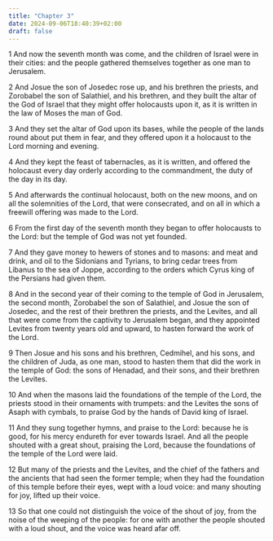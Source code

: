 ```yaml
---
title: "Chapter 3"
date: 2024-09-06T18:40:39+02:00
draft: false
---
```




1 And now the seventh month was come, and the children of Israel were in their cities: and the people gathered themselves together as one man to Jerusalem.

2 And Josue the son of Josedec rose up, and his brethren the priests, and Zorobabel the son of Salathiel, and his brethren, and they built the altar of the God of Israel that they might offer holocausts upon it, as it is written in the law of Moses the man of God.

3 And they set the altar of God upon its bases, while the people of the lands round about put them in fear, and they offered upon it a holocaust to the Lord morning and evening.

4 And they kept the feast of tabernacles, as it is written, and offered the holocaust every day orderly according to the commandment, the duty of the day in its day.

5 And afterwards the continual holocaust, both on the new moons, and on all the solemnities of the Lord, that were consecrated, and on all in which a freewill offering was made to the Lord.

6 From the first day of the seventh month they began to offer holocausts to the Lord: but the temple of God was not yet founded.

7 And they gave money to hewers of stones and to masons: and meat and drink, and oil to the Sidonians and Tyrians, to bring cedar trees from Libanus to the sea of Joppe, according to the orders which Cyrus king of the Persians had given them.

8 And in the second year of their coming to the temple of God in Jerusalem, the second month, Zorobabel the son of Salathiel, and Josue the son of Josedec, and the rest of their brethren the priests, and the Levites, and all that were come from the captivity to Jerusalem began, and they appointed Levites from twenty years old and upward, to hasten forward the work of the Lord.

9 Then Josue and his sons and his brethren, Cedmihel, and his sons, and the children of Juda, as one man, stood to hasten them that did the work in the temple of God: the sons of Henadad, and their sons, and their brethren the Levites.

10 And when the masons laid the foundations of the temple of the Lord, the priests stood in their ornaments with trumpets: and the Levites the sons of Asaph with cymbals, to praise God by the hands of David king of Israel.

11 And they sung together hymns, and praise to the Lord: because he is good, for his mercy endureth for ever towards Israel. And all the people shouted with a great shout, praising the Lord, because the foundations of the temple of the Lord were laid.

12 But many of the priests and the Levites, and the chief of the fathers and the ancients that had seen the former temple; when they had the foundation of this temple before their eyes, wept with a loud voice: and many shouting for joy, lifted up their voice.

13 So that one could not distinguish the voice of the shout of joy, from the noise of the weeping of the people: for one with another the people shouted with a loud shout, and the voice was heard afar off.

